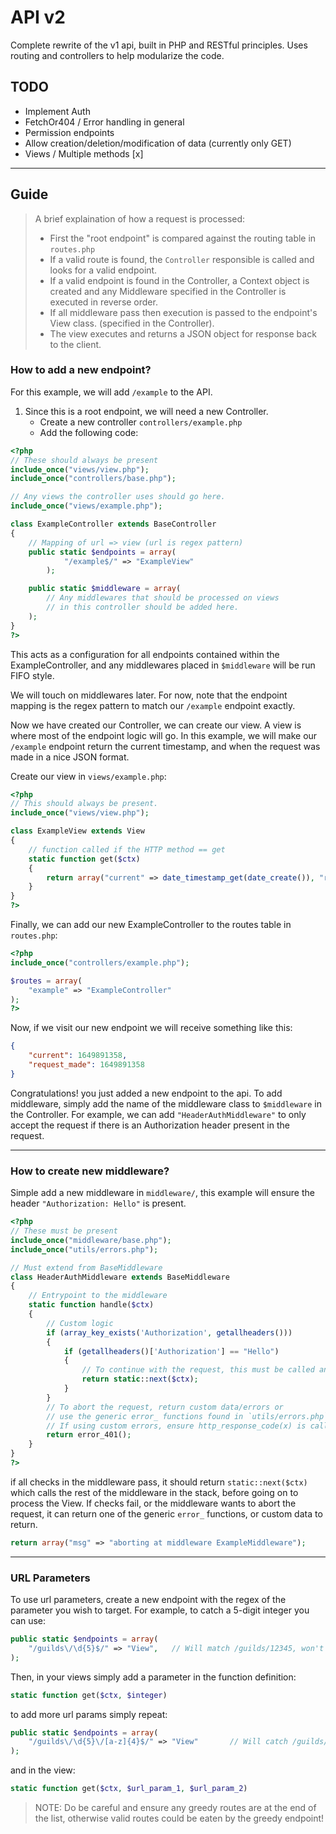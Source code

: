 # API v2
Complete rewrite of the v1 api, built in PHP and RESTful principles.
Uses routing and controllers to help modularize the code.

## TODO
 - Implement Auth
 - FetchOr404 / Error handling in general
 - Permission endpoints
 - Allow creation/deletion/modification of data (currently only GET)
 - Views / Multiple methods [x]

---

## Guide
> A brief explaination of how a request is processed:
> - First the "root endpoint" is compared against the routing table in `routes.php`
> - If a valid route is found, the `Controller` responsible is called and looks for a valid endpoint.
> - If a valid endpoint is found in the Controller, a Context object is created and any Middleware specified in the Controller is executed in reverse order.
> - If all middleware pass then execution is passed to the endpoint's View class. (specified in the Controller).
>- The view executes and returns a JSON object for response back to the client.

### How to add a new endpoint?
For this example, we will add `/example` to the API.

1) Since this is a root endpoint, we will need a new Controller.
    - Create a new controller `controllers/example.php`
    - Add the following code: 
```php
<?php
// These should always be present
include_once("views/view.php");
include_once("controllers/base.php");

// Any views the controller uses should go here.
include_once("views/example.php");

class ExampleController extends BaseController
{
    // Mapping of url => view (url is regex pattern)
    public static $endpoints = array(
            "/example$/" => "ExampleView"
        );

    public static $middleware = array(
        // Any middlewares that should be processed on views
        // in this controller should be added here.
    );
}
?>
```
This acts as a configuration for all endpoints contained within the ExampleController,
and any middlewares placed in `$middleware` will be run FIFO style.

We will touch on middlewares later. For now, note that the endpoint mapping is the regex pattern to match our `/example` endpoint exactly.

Now we have created our Controller, we can create our view. A view is where most of the endpoint logic will go. In this example, we will make our `/example` endpoint return the current timestamp, and when the request was made in a nice JSON format.

Create our view in `views/example.php`:
```php
<?php
// This should always be present.
include_once("views/view.php");

class ExampleView extends View
{
    // function called if the HTTP method == get
    static function get($ctx)
    {
        return array("current" => date_timestamp_get(date_create()), "request_made" => $ctx->requestStartedAt);
    }
}
?>
```

Finally, we can add our new ExampleController to the routes table in `routes.php`:
```php
<?php
include_once("controllers/example.php");

$routes = array(
    "example" => "ExampleController"
);
?>
```

Now, if we visit our new endpoint we will receive something like this:
```json
{
    "current": 1649891358,
    "request_made": 1649891358
}
```
Congratulations! you just added a new endpoint to the api.
To add middleware, simply add the name of the middleware class to `$middleware` in the Controller. For example, we can add `"HeaderAuthMiddleware"` to only accept the request if there is an Authorization header present in the request.

---

### How to create new middleware?
Simple add a new middleware in `middleware/`, this example will ensure the header `"Authorization: Hello"` is present.

```php
<?php
// These must be present
include_once("middleware/base.php");
include_once("utils/errors.php");

// Must extend from BaseMiddleware
class HeaderAuthMiddleware extends BaseMiddleware
{
    // Entrypoint to the middleware
    static function handle($ctx)
    {
        // Custom logic 
        if (array_key_exists('Authorization', getallheaders()))
        {
            if (getallheaders()['Authorization'] == "Hello")
            {
                // To continue with the request, this must be called and returned.
                return static::next($ctx);
            }
        }
        // To abort the request, return custom data/errors or
        // use the generic error_ functions found in `utils/errors.php`.
        // If using custom errors, ensure http_response_code(x) is called before returning.
        return error_401();
    }
}
?>
```

if all checks in the middleware pass, it should return `static::next($ctx)` which calls the rest of the middleware in the stack, before going on to process the View.
If checks fail, or the middleware wants to abort the request, it can return one of the generic `error_` functions, or custom data to return.

```php
return array("msg" => "aborting at middleware ExampleMiddleware");
```
---
### URL Parameters
To use url parameters, create a new endpoint with the regex of the parameter you wish to target. For example, to catch a 5-digit integer you can use:
```php
public static $endpoints = array(
    "/guilds\/\d{5}$/" => "View",   // Will match /guilds/12345, won't catch /guilds/123456
);
```
Then, in your views simply add a parameter in the function definition:
```php
static function get($ctx, $integer)
```
to add more url params simply repeat:
```php
public static $endpoints = array(
    "/guilds\/\d{5}\/[a-z]{4}$/" => "View"       // Will catch /guilds/12345/abcd
);
```
and in the view:
```php
static function get($ctx, $url_param_1, $url_param_2)
```

> NOTE: Do be careful and ensure any greedy routes are at the end of the list, otherwise valid routes could be eaten by the greedy endpoint!
